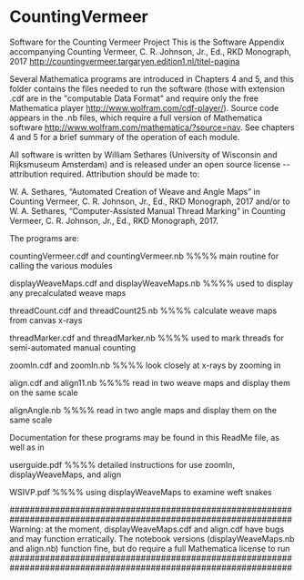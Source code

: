 # CountingVermeer
Software for the Counting Vermeer Project
This is the Software Appendix accompanying 
Counting Vermeer, C. R. Johnson, Jr., Ed., RKD Monograph, 2017
http://countingvermeer.targaryen.edition1.nl/titel-pagina

Several Mathematica programs are introduced in Chapters 4 and 5, and this folder contains the files needed to run the software (those with extension .cdf are in the "computable Data Format" and require only the free Mathematica player http://www.wolfram.com/cdf-player/). Source code appears in the .nb files, which require a full version of Mathematica software http://www.wolfram.com/mathematica/?source=nav. See chapters 4 and 5 for a brief summary of the operation of each module.

All software is written by William Sethares (University of Wisconsin and Rijksmuseum Amsterdam) and is released under an open source license -- attribution required. Attribution should be made to:

W. A. Sethares, “Automated Creation of Weave and Angle Maps” in Counting Vermeer, C. R. Johnson, Jr., Ed., RKD Monograph, 2017 and/or to
W. A. Sethares, “Computer-Assisted Manual Thread Marking” in Counting Vermeer, C. R. Johnson, Jr., Ed., RKD Monograph, 2017.

The programs are:

countingVermeer.cdf and countingVermeer.nb      %%%% main routine for calling the various modules

displayWeaveMaps.cdf and displayWeaveMaps.nb    %%%% used to display any precalculated weave maps

threadCount.cdf and threadCount25.nb            %%%% calculate weave maps from canvas x-rays 

threadMarker.cdf and threadMarker.nb            %%%% used to mark threads for semi-automated manual counting

zoomIn.cdf and zoomIn.nb                        %%%% look closely at x-rays by zooming in

align.cdf and align11.nb                        %%%% read in two weave maps and display them on the same scale

alignAngle.nb                                   %%%% read in two angle maps and display them on the same scale

Documentation for these programs may be found in this ReadMe file, as well as in 

userguide.pdf                                   %%%% detailed instructions for use zoomIn, displayWeaveMaps, and align

WSIVP.pdf                                       %%%% using displayWeaveMaps to examine weft snakes

################################################################################################################
Warning: at the moment, displayWeaveMaps.cdf and align.cdf have bugs and may function erratically.
The notebook versions (displayWeaveMaps.nb and align.nb) function fine, but do require a full
Mathematica license to run
################################################################################################################
